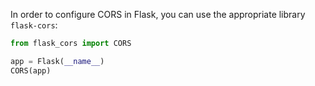In order to configure CORS in Flask, you can use the appropriate library `flask-cors`:

```py
from flask_cors import CORS

app = Flask(__name__)
CORS(app)
```
